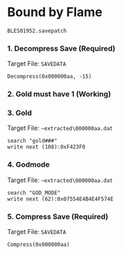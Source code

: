 #  Bound by Flame 

`BLES01952.savepatch`

### 1. Decompress Save (Required)

Target File: `SAVEDATA`

```
Decompress(0x000000aa, -15)
```

### 2.  Gold must have 1 (Working)
### 3. Gold

Target File: `~extracted\000000aa.dat`

```
search "gold###"
write next (108):0xF423F0
```

### 4. Godmode

Target File: `~extracted\000000aa.dat`

```
search "GOD_MODE"
write next (62):0x07554E4B4E4F574E
```

### 5. Compress Save (Required)

Target File: `SAVEDATA`

```
Compress(0x000000aa)
```

